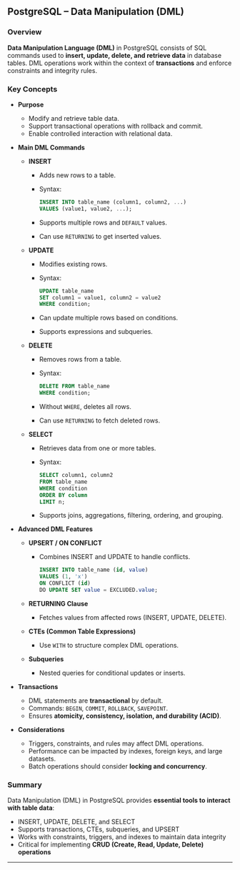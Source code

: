 ## PostgreSQL – Data Manipulation (DML)

### Overview

**Data Manipulation Language (DML)** in PostgreSQL consists of SQL commands used to **insert, update, delete, and retrieve data** in database tables. DML operations work within the context of **transactions** and enforce constraints and integrity rules.

### Key Concepts

* **Purpose**

  * Modify and retrieve table data.
  * Support transactional operations with rollback and commit.
  * Enable controlled interaction with relational data.

* **Main DML Commands**

  * **INSERT**

    * Adds new rows to a table.
    * Syntax:

      ```sql
      INSERT INTO table_name (column1, column2, ...)
      VALUES (value1, value2, ...);
      ```
    * Supports multiple rows and `DEFAULT` values.
    * Can use `RETURNING` to get inserted values.
  * **UPDATE**

    * Modifies existing rows.
    * Syntax:

      ```sql
      UPDATE table_name
      SET column1 = value1, column2 = value2
      WHERE condition;
      ```
    * Can update multiple rows based on conditions.
    * Supports expressions and subqueries.
  * **DELETE**

    * Removes rows from a table.
    * Syntax:

      ```sql
      DELETE FROM table_name
      WHERE condition;
      ```
    * Without `WHERE`, deletes all rows.
    * Can use `RETURNING` to fetch deleted rows.
  * **SELECT**

    * Retrieves data from one or more tables.
    * Syntax:

      ```sql
      SELECT column1, column2
      FROM table_name
      WHERE condition
      ORDER BY column
      LIMIT n;
      ```
    * Supports joins, aggregations, filtering, ordering, and grouping.

* **Advanced DML Features**

  * **UPSERT / ON CONFLICT**

    * Combines INSERT and UPDATE to handle conflicts.

      ```sql
      INSERT INTO table_name (id, value)
      VALUES (1, 'x')
      ON CONFLICT (id)
      DO UPDATE SET value = EXCLUDED.value;
      ```
  * **RETURNING Clause**

    * Fetches values from affected rows (INSERT, UPDATE, DELETE).
  * **CTEs (Common Table Expressions)**

    * Use `WITH` to structure complex DML operations.
  * **Subqueries**

    * Nested queries for conditional updates or inserts.

* **Transactions**

  * DML statements are **transactional** by default.
  * Commands: `BEGIN`, `COMMIT`, `ROLLBACK`, `SAVEPOINT`.
  * Ensures **atomicity, consistency, isolation, and durability (ACID)**.

* **Considerations**

  * Triggers, constraints, and rules may affect DML operations.
  * Performance can be impacted by indexes, foreign keys, and large datasets.
  * Batch operations should consider **locking and concurrency**.

### Summary

Data Manipulation (DML) in PostgreSQL provides **essential tools to interact with table data**:

* INSERT, UPDATE, DELETE, and SELECT
* Supports transactions, CTEs, subqueries, and UPSERT
* Works with constraints, triggers, and indexes to maintain data integrity
* Critical for implementing **CRUD (Create, Read, Update, Delete) operations**

---
